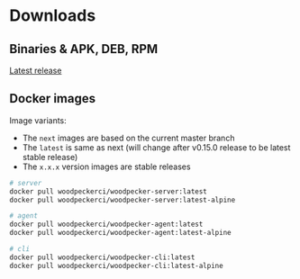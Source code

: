 # Downloads

## Binaries & APK, DEB, RPM

[Latest release](https://github.com/woodpecker-ci/woodpecker/releases/latest)

## Docker images

Image variants:
* The `next` images are based on the current master branch
* The `latest` is same as next (will change after v0.15.0 release to be latest stable release)
* The `x.x.x` version images are stable releases

``` bash
# server
docker pull woodpeckerci/woodpecker-server:latest
docker pull woodpeckerci/woodpecker-server:latest-alpine

# agent
docker pull woodpeckerci/woodpecker-agent:latest
docker pull woodpeckerci/woodpecker-agent:latest-alpine

# cli
docker pull woodpeckerci/woodpecker-cli:latest
docker pull woodpeckerci/woodpecker-cli:latest-alpine
```

